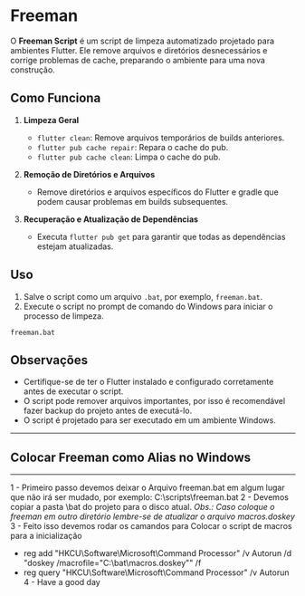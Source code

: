 

# Freeman

O **Freeman Script** é um script de limpeza automatizado projetado para ambientes Flutter. Ele remove arquivos e diretórios desnecessários e corrige problemas de cache, preparando o ambiente para uma nova construção.

## Como Funciona

1. **Limpeza Geral**
   - `flutter clean`: Remove arquivos temporários de builds anteriores.
   - `flutter pub cache repair`: Repara o cache do pub.
   - `flutter pub cache clean`: Limpa o cache do pub.

2. **Remoção de Diretórios e Arquivos**
   - Remove diretórios e arquivos específicos do Flutter e gradle que podem causar problemas em builds subsequentes.

3. **Recuperação e Atualização de Dependências**
   - Executa `flutter pub get` para garantir que todas as dependências estejam atualizadas.

## Uso

1. Salve o script como um arquivo `.bat`, por exemplo, `freeman.bat`.
2. Execute o script no prompt de comando do Windows para iniciar o processo de limpeza.

```batch
freeman.bat
```

## Observações

- Certifique-se de ter o Flutter instalado e configurado corretamente antes de executar o script.
- O script pode remover arquivos importantes, por isso é recomendável fazer backup do projeto antes de executá-lo.
- O script é projetado para ser executado em um ambiente Windows.

---

## Colocar Freeman como Alias no Windows
---

1 - Primeiro passo devemos deixar o Arquivo freeman.bat em algum lugar que não irá ser mudado, por exemplo: C:\scripts\freeman.bat
2 - Devemos copiar a pasta \bat do projeto para o disco atual. *Obs.: Caso coloque o freeman em outro diretório lembre-se de atualizar o arquivo macros.doskey*
3 - Feito isso devemos rodar os camandos para Colocar o script de macros para a inicialização
*  reg add "HKCU\Software\Microsoft\Command Processor" /v Autorun /d "doskey /macrofile=\"C:\bat\macros.doskey\"" /f
*  reg query "HKCU\Software\Microsoft\Command Processor" /v Autorun
4 - Have a good day
   
